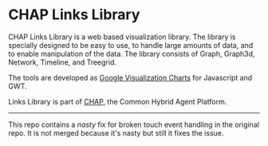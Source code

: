 CHAP Links Library
==================

CHAP Links Library is a web based visualization library. 
The library is specially designed to be easy to use, to handle large amounts
of data, and to enable manipulation of the data.
The library consists of Graph, Graph3d, Network, Timeline, and Treegrid.

The tools are developed as 
[Google Visualization Charts](http://code.google.com/apis/visualization/documentation/gallery.html) 
for Javascript and GWT. 

Links Library is part of [CHAP](http://chap.almende.com), 
the Common Hybrid Agent Platform.

-----------------------------------------------

This repo contains a *nasty* fix for broken touch event handling in the original repo. 
It is not merged because it's nasty but still it fixes the issue.
